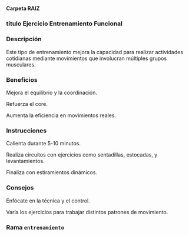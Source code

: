 #### Carpeta RAIZ 

### titulo Ejercicio Entrenamiento Funcional


### Descripción

Este tipo de entrenamiento mejora la capacidad para realizar actividades cotidianas mediante movimientos que involucran múltiples grupos musculares.

### Beneficios
Mejora el equilibrio y la coordinación.

Refuerza el core.

Aumenta la eficiencia en movimientos reales.


### Instrucciones
Calienta durante 5-10 minutos.

Realiza circuitos con ejercicios como sentadillas, estocadas, y levantamientos.

Finaliza con estiramientos dinámicos.

### Consejos
Enfócate en la técnica y el control.

Varía los ejercicios para trabajar distintos patrones de movimiento.

### Rama `entrenamiento`